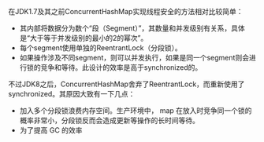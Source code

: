 在JDK1.7及其之前ConcurrentHashMap实现线程安全的方法相对比较简单：

- 其内部将数据分为数个“段（Segment）”，其数量和并发级别有关系，具体是“大于等于并发级别的最小的2的幂次”。
- 每个segment使用单独的ReentrantLock（分段锁）。
- 如果操作涉及不同segment，则可以并发执行，如果是同一个segment则会进行锁的竞争和等待。此设计的效率是高于synchronized的。


不过JDK8之后，ConcurrentHashMap舍弃了ReentrantLock，而重新使用了synchronized。其原因大致有一下几点：

- 加入多个分段锁浪费内存空间。生产环境中， map 在放入时竞争同一个锁的概率非常小，分段锁反而会造成更新等操作的长时间等待。
- 为了提高 GC 的效率